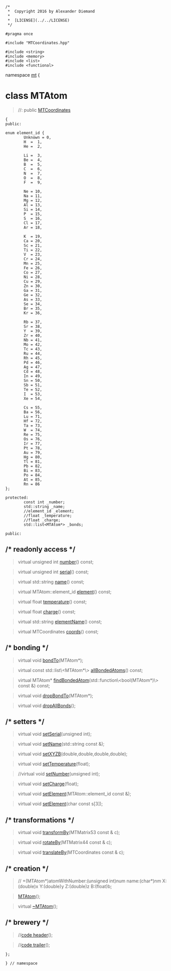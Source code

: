 ~~~ { .cpp }
/*
 *  Copyright 2016 by Alexander Diemand
 *
 *  [LICENSE](../../LICENSE)
 */

#pragma once

#include "MTCoordinates.hpp"

#include <string>
#include <memory>
#include <list>
#include <functional>
~~~

namespace [mt](namespace_mt.list) {

# class MTAtom 

>//: public [MTCoordinates](MTCoordinates.hpp)

~~~ { .cpp }
{
public:

enum element_id { 
        Unknown = 0,
        H  =  1,
        He =  2,

        Li =  3,
        Be =  4,
        B  =  5,
        C  =  6,
        N  =  7,
        O  =  8,
        F  =  9,

        Ne = 10,
        Na = 11,
        Mg = 12,
        Al = 13,
        Si = 14,
        P  = 15,
        S  = 16,
        Cl = 17,
        Ar = 18,

        K  = 19,
        Ca = 20,
        Sc = 21,
        Ti = 22,
        V  = 23,
        Cr = 24,
        Mn = 25,
        Fe = 26,
        Co = 27,
        Ni = 28,
        Cu = 29,
        Zn = 30,
        Ga = 31,
        Ge = 32,
        As = 33,
        Se = 34,
        Br = 35,
        Kr = 36,

        Rb = 37,
        Sr = 38,
        Y  = 39,
        Zr = 40,
        Nb = 41,
        Mo = 42,
        Tc = 43,
        Ru = 44,
        Rh = 45,
        Pd = 46,
        Ag = 47,
        Cd = 48,
        In = 49,
        Sn = 50,
        Sb = 51,
        Te = 52,
        I  = 53,
        Xe = 54,

        Cs = 55,
        Ba = 56,
        Lu = 71,
        Hf = 72,
        Ta = 73,
        W  = 74,
        Re = 75,
        Os = 76,
        Ir = 77,
        Pt = 78,
        Au = 79,
        Hg = 80,
        Tl = 81,
        Pb = 82,
        Bi = 83,
        Po = 84,
        At = 85,
        Rn = 86
};

protected:
        const int _number;
        std::string _name;
        //element_id _element;
        //float _temperature;
        //float _charge;
        std::list<MTAtom*> _bonds;

public:
~~~

## /* readonly access */

>virtual unsigned int [number](MTAtom_getters.cpp.md)() const;

>virtual unsigned int [serial](MTAtom_getters.cpp.md)() const;

>virtual std::string [name](MTAtom_getters.cpp.md)() const;

>virtual MTAtom::element_id [element](MTAtom_getters.cpp.md)() const;

>virtual float [temperature](MTAtom_getters.cpp.md)() const;

>virtual float [charge](MTAtom_getters.cpp.md)() const;

>virtual std::string [elementName](MTAtom_getters.cpp.md)() const;

>virtual MTCoordinates [coords](MTAtom_getters.cpp.md)() const;

## /* bonding */

>virtual void [bondTo](MTAtom_bonds.cpp.md)(MTAtom*);

>virtual const std::list\\<MTAtom*\\> [allBondedAtoms](MTAtom_bonds.cpp.md)() const;

>virtual MTAtom* [findBondedAtom](MTAtom_bonds.cpp.md)(std::function\\<bool(MTAtom*)\\> const &) const;

>virtual void [dropBondTo](MTAtom_bonds.cpp.md)(MTAtom*);

>virtual void [dropAllBonds](MTAtom_bonds.cpp.md)();

## /* setters */

>virtual void [setSerial](MTAtom_setters.cpp.md)(unsigned int);

>virtual void [setName](MTAtom_setters.cpp.md)(std::string const &);

>virtual void [setXYZB](MTAtom_setters.cpp.md)(double,double,double,double);

>virtual void [setTemperature](MTAtom_setters.cpp.md)(float);

>//virtual void [setNumber](MTAtom_setters.cpp.md)(unsigned int);

>virtual void [setCharge](MTAtom_setters.cpp.md)(float);

>virtual void [setElement](MTAtom_setters.cpp.md)(MTAtom::element_id const &);

>virtual void [setElement](MTAtom_setters.cpp.md)(char const s[3]);

## /* transformations */

>virtual void [transformBy](MTAtom_trafo.cpp.md)(MTMatrix53 const & c);

>virtual void [rotateBy](MTAtom_trafo.cpp.md)(MTMatrix44 const & c);

>virtual void [translateBy](MTAtom_trafo.cpp.md)(MTCoordinates const & c);

## /* creation */

>// +(MTAtom*)atomWithNumber:(unsigned int)num name:(char*)nm X:(double)x Y:(double)y Z:(double)z B:(float)b;

>[MTAtom](MTAtom_ctor.cpp.md)();

>virtual [~MTAtom](MTAtom_dtor.cpp.md)();

## /* brewery */

>//[code header](MTAtom_-alpha-.md)();

>//[code trailer](MTAtom_-omega-.md)();


~~~ { .cpp }
};

} // namespace
~~~
